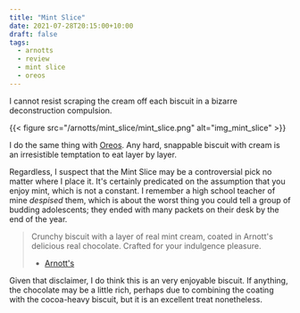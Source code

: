 ```yaml
---
title: "Mint Slice"
date: 2021-07-28T20:15:00+10:00
draft: false
tags:
  - arnotts
  - review
  - mint slice
  - oreos
---
```


I cannot resist scraping the cream off each biscuit in a bizarre deconstruction compulsion.

<!--more-->

{{< figure src="/arnotts/mint_slice/mint_slice.png" alt="img_mint_slice" >}}

I do the same thing with [Oreos][link-oreos]. Any hard, snappable biscuit with cream is an irresistible temptation to eat layer by layer.

Regardless, I suspect that the Mint Slice may be a controversial pick no matter where I place it. It's certainly predicated on the assumption that you enjoy mint, which is not a constant. I remember a high school teacher of mine _despised_ them, which is about the worst thing you could tell a group of budding adolescents; they ended with many packets on their desk by the end of the year.

> Crunchy biscuit with a layer of real mint cream, coated in Arnott's delicious real chocolate. Crafted for your indulgence pleasure.
>
> - [Arnott's][link-mint-slice]

Given that disclaimer, I do think this is an very enjoyable biscuit. If anything, the chocolate may be a little rich, perhaps due to combining the coating with the cocoa-heavy biscuit, but it is an excellent treat nonetheless.



[link-mint-slice]: https://www.arnotts.com/products/chocolate-biscuits/mint-slice/mint-slice-original
[link-oreos]: https://www.oreo.com/